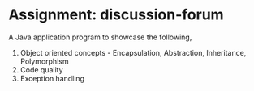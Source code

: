 # Assignment: discussion-forum
A Java application program to showcase the following,
1. Object oriented concepts - Encapsulation, Abstraction, Inheritance, Polymorphism
2. Code quality
3. Exception handling
